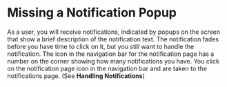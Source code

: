 # Missing a Notification Popup

As a user, you will receive notifications, indicated by popups on the screen
that show a brief description of the notification text. The notification
fades before you have time to click on it, but you still want to handle the
notification. The icon in the navigation bar for the notification
page has a number on the corner showing how many notifications you have. You
click on the notification page icon in the navigation bar and are taken to the
notifications page. (See **Handling Notifications**)
